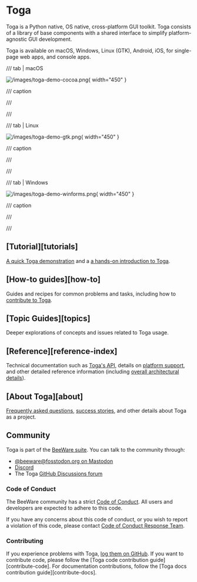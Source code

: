# Toga

Toga is a Python native, OS native, cross-platform GUI toolkit. Toga consists of a library of base components with a shared interface to simplify platform-agnostic GUI development.

Toga is available on macOS, Windows, Linux (GTK), Android, iOS, for single-page web apps, and console apps.

/// tab | macOS

![/images/toga-demo-cocoa.png](/images/toga-demo-cocoa.png){ width="450" }

/// caption

///

<!-- TODO: Update alt text -->

///

/// tab | Linux

![/images/toga-demo-gtk.png](/images/toga-demo-gtk.png){ width="450" }

/// caption

///

<!-- TODO: Update alt text -->

///

/// tab | Windows

![/images/toga-demo-winforms.png](/images/toga-demo-winforms.png){ width="450" }

/// caption

///

<!-- TODO: Update alt text -->

///

## [Tutorial][tutorials]

[A quick Toga demonstration](tutorial/get-started.md) and a [a hands-on introduction to Toga](tutorial/index.md).

## [How-to guides][how-to]

Guides and recipes for common problems and tasks, including how to [contribute to Toga](how-to/contribute/index.md).

## [Topic Guides][topics]

Deeper explorations of concepts and issues related to Toga usage.

## [Reference][reference-index]

Technical documentation such as [Toga's API](reference/api/index.md), details on [platform support](reference/platforms/index.md), and other detailed reference information (including [overall architectural details](reference/internals/architecture.md)).

## [About Toga][about]

[Frequently asked questions](about/faq.md), [success stories](about/success.md), and other details about Toga as a project.

## Community

Toga is part of the [BeeWare suite](https://beeware.org). You can talk to the community through:

- [@beeware@fosstodon.org on Mastodon](https://fosstodon.org/@beeware)
- [Discord](https://beeware.org/bee/chat/)
- The Toga [GitHub Discussions forum](https://github.com/beeware/Toga/discussions)

### Code of Conduct

The BeeWare community has a strict [Code of Conduct](https://beeware.org/community/behavior/code-of-conduct/). All users and developers are expected to adhere to this code.

If you have any concerns about this code of conduct, or you wish to report a violation of this code, please contact [Code of Conduct Response Team](mailto:conduct@beeware.org).

### Contributing

If you experience problems with Toga, [log them on GitHub](https://github.com/beeware/toga/issues). If you want to contribute code, please follow the [Toga code contribution guide][contribute-code]. For documentation contributions, follow the [Toga docs contribution guide][contribute-docs].
